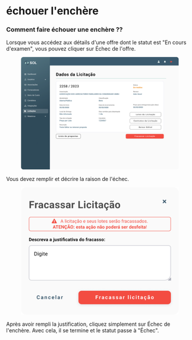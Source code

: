 # échouer l'enchère

### Comment faire échouer une enchère ??

Lorsque vous accédez aux détails d'une offre dont le statut est "En cours d'examen", vous pouvez cliquer sur Échec de l'offre.

<figure><img src="../../../.gitbook/assets/Dados da Licitação (Em analise).png" alt=""><figcaption></figcaption></figure>

Vous devez remplir et décrire la raison de l'échec.

<figure><img src="../../../.gitbook/assets/Fracassar licitação.png" alt=""><figcaption></figcaption></figure>

Après avoir rempli la justification, cliquez simplement sur Échec de l'enchère. Avec cela, il se termine et le statut passe à "Échec".
